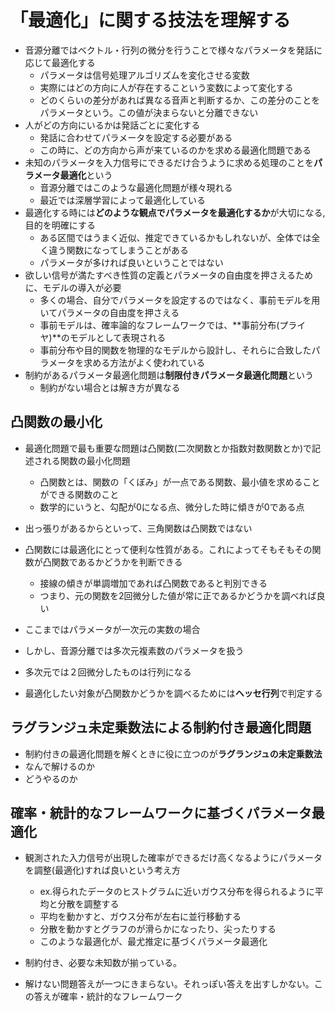 
# 「最適化」に関する技法を理解する

- 音源分離ではベクトル・行列の微分を行うことで様々なパラメータを発話に応じて最適化する
  - パラメータは信号処理アルゴリズムを変化させる変数
  - 実際にはどの方向に人が存在するこという変数によって変化する
  - どのくらいの差分があれば異なる音声と判断するか、この差分のことをパラメータという。この値が決まらないと分離できない
- 人がどの方向にいるかは発話ごとに変化する
  - 発話に合わせてパラメータを設定する必要がある
  - この時に、どの方向から声が来ているのかを求める最適化問題である
- 未知のパラメータを入力信号にできるだけ合うように求める処理のことを**パラメータ最適化**という
  - 音源分離ではこのような最適化問題が様々現れる
  - 最近では深層学習によって最適化している
- 最適化する時には**どのような観点でパラメータを最適化するか**が大切になる,目的を明確にする
  - ある区間ではうまく近似、推定できているかもしれないが、全体では全く違う関数になってしまうことがある
  - パラメータが多ければ良いということではない
- 欲しい信号が満たすべき性質の定義とパラメータの自由度を押さえるために、モデルの導入が必要
  - 多くの場合、自分でパラメータを設定するのではなく、事前モデルを用いてパラメータの自由度を押さえる
  - 事前モデルは、確率論的なフレームワークでは、**事前分布(プライヤ)**のモデルとして表現される
  - 事前分布や目的関数を物理的なモデルから設計し、それらに合致したパラメータを求める方法がよく使われている
- 制約があるパラメータ最適化問題は**制限付きパラメータ最適化問題**という
  - 制約がない場合とは解き方が異なる
## 凸関数の最小化
- 最適化問題で最も重要な問題は凸関数(二次関数とか指数対数関数とか)で記述される関数の最小化問題
  - 凸関数とは、関数の「くぼみ」が一点である関数、最小値を求めることができる関数のこと
  - 数学的にいうと、勾配が0になる点、微分した時に傾きが0である点
- 出っ張りがあるからといって、三角関数は凸関数ではない
- 凸関数には最適化にとって便利な性質がある。これによってそもそもその関数が凸関数であるかどうかを判断できる
  - 接線の傾きが単調増加であれば凸関数であると判別できる
  - つまり、元の関数を2回微分した値が常に正であるかどうかを調べれば良い

- ここまではパラメータが一次元の実数の場合
- しかし、音源分離では多次元複素数のパラメータを扱う
- 多次元では２回微分したものは行列になる
- 最適化したい対象が凸関数かどうかを調べるためには**ヘッセ行列**で判定する

## ラグランジュ未定乗数法による制約付き最適化問題
- 制約付きの最適化問題を解くときに役に立つのが**ラグランジュの未定乗数法**
- なんで解けるのか
- どうやるのか

## 確率・統計的なフレームワークに基づくパラメータ最適化
- 観測された入力信号が出現した確率ができるだけ高くなるようにパラメータを調整(最適化)すれば良いという考え方
  - ex.得られたデータのヒストグラムに近いガウス分布を得られるように平均と分散を調整する
  - 平均を動かすと、ガウス分布が左右に並行移動する
  - 分散を動かすとグラフのが滑らかになったり、尖ったりする
  - このような最適化が、最尤推定に基づくパラメータ最適化

- 制約付き、必要な未知数が揃っている。
- 解けない問題答えが一つにきまらない。それっぽい答えを出すしかない。この答えが確率・統計的なフレームワーク
